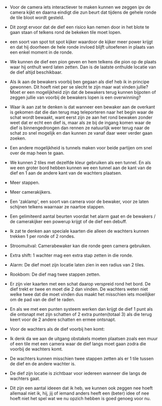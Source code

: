 - Voor de camera iets interactiever te maken kunnen we zeggen ipv de camera kijkt en daarna eindigt die zun beurt dat tijdens de gehele ronde de tile bloot wordt gesteld.
- Dit zorgt ervoor dat de dief een risico kan nemen door in het blote te gaan staan of telkens rond de bekeken tile moet lopen.
- een soort van spot tot spot kijker waardoor de kijker meer power krijgt en dat hij doorheen de hele ronde invloed blijft uitoefenen in plaats van een enkel moment in de ronde.
- We kunnen de dief een pion geven en hem telkens die pion op de plaats waar hij onthult werd laten zetten. Dan is de laatste onthulde locatie van de dief altijd beschikbaar.

- Als ik aan de bewakers voorbij ben gegaan als dief heb ik in principe gewonnen. Dit hoeft niet per se slecht te zijn maar wat vinden jullie? Moet er een mogelijkheid zijn dat de bewakers terug kunnen bijpoten of zeggen jullie van voorbij de bewakers lopen is een overwinning?

- Waar ik aan zat te denken is dat wanneer een bewaker aan de overkant is gekomen dat die dan terug mag teleporteren naar het begin waar de schat wordt bewaakt, want eerst zijn ze aan het rond bewaken zonder weet dat er echt een dief is, maar als ze bij de ingang komen waar de dief is binnengedrongen dan rennen ze natuurlijk weer terug naar de schat zo snel mogelijk en dan kunnen ze vanaf daar weer verder gaan zoeken.

- Een andere mogelijkheid is tunnels maken voor beide partijen om snel over de map heen te gaan.
- We kunnen 2 tiles met dezelfde kleur gebruiken als een tunnel. En als we een groter bord hebben kunnen we een tunnel aan de kant van de dief en 1 aan de andere kant van de wachters plaatsen.
- Meer stappen.
- Meer camerakijkers.
- Een 'zaklamp', een soort van camera voor de bewaker, voor ze laten schijnen telkens waarnaar ze naartoe stappen.
- Een gelimiteerd aantal beurten voordat het alarm gaat en de bewakers / de camerakijker een powerup krijgt of de dief een debuff.

- Ik zat te denken aan speciale kaarten die alleen de wachters kunnen trekken 1 per ronde of 2 rondes.
- Stroomuitval: Camerabewaker kan die ronde geen camera gebruiken.
- Extra shift: 1 wachter mag een extra stap zetten in die ronde.
- Alarm: De dief moet zijn locatie laten zien in een radius van 2 tiles.
- Rookbom: De dief mag twee stappen zetten.

- Er zijn vier kaarten met een schat daarop verspreid rond het bord. De dief trekt er twee en moet die 2 dan vinden. De wachters weten niet welke twee dat die moet vinden dus maakt het misschien iets moeilijker om de pad van de dief te raden.
- En als we met een punten systeem werken dan krijgt de dief 1 punt als die ontsnapt met zijn schatten of 2 extra punten(totaal 3) als die terug keert voor de 2 andere schatten en ermee ontsnapt.

- Voor de wachters als de dief voorbij hen komt:
- Ik denk da we aan de uitgang obstakels moeten plaatsen zoals een muur of een tile met een camera waar de dief langs moet gaan zodra die voorbij de wachters komt.
- De wachters kunnen misschien twee stappen zetten als er 1 tile tussen de dief en de andere wachter is.
- De dief zijn locatie is zichtbaar voor iedereen wanneer die langs de wachters gaat.

-   Dit zijn een aantal ideeen dat ik heb, we kunnen ook zeggen nee hoeft allemaal niet ik, hij, jij of iemand anders heeft een (beter) idee of nee hoeft niet het spel wat we nu opzich hebben is goed genoeg voor nu.